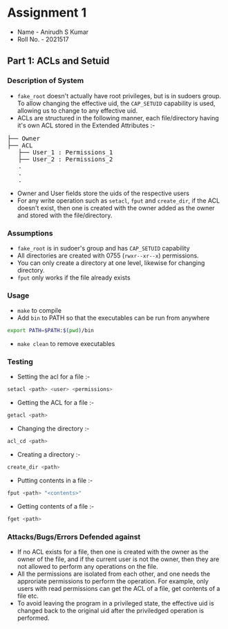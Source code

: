 # Assignment 1
* Name - Anirudh S Kumar
* Roll No. - 2021517
## Part 1: ACLs and Setuid

### Description of System
* `fake_root` doesn't actually have root privileges, but is in sudoers group. To allow changing the effective uid, the `CAP_SETUID` capability is used, allowing us to change to any effective uid.
* ACLs are structured in the following manner, each file/directory having it's own ACL stored in the Extended Attributes :-
<pre>
├── Owner
├── ACL
   ├── User_1 : Permissions_1
   ├── User_2 : Permissions_2
   .
   .
   .
</pre>
* Owner and User fields store the uids of the respective users
* For any write operation such as `setacl`, `fput` and `create_dir`, if the ACL doesn't exist, then one is created with the owner added as the owner and stored with the file/directory. 

### Assumptions
* `fake_root` is in sudoer's group and has `CAP_SETUID` capability
* All directories are created with 0755 (`rwxr--xr--x`) permissions.
* You can only create a directory at one level, likewise for changing directory.
* `fput` only works if the file already exists

### Usage
* `make` to compile
* Add `bin` to PATH so that the executables can be run from anywhere
```bash
export PATH=$PATH:$(pwd)/bin
```
* `make clean` to remove executables


### Testing 
* Setting the acl for a file :-
```bash
setacl <path> <user> <permissions>
```
* Getting the ACL for a file :-
```bash
getacl <path>
```
* Changing the directory :-
```bash
acl_cd <path>
```
* Creating a directory :-
```bash
create_dir <path>
```
* Putting contents in a file :-
```bash
fput <path> "<contents>"
```
* Getting contents of a file :-
```bash
fget <path>
```

### Attacks/Bugs/Errors Defended against
* If no ACL exists for a file, then one is created with the owner as the owner of the file, and if the current user is not the owner, then they are not allowed to perform any operations on the file.
* All the permissions are isolated from each other, and one needs the approriate permissions to perform the operation. For example, only users with read permissions can get the ACL of a file, get contents of a file etc.
* To avoid leaving the program in a privileged state, the effective uid is changed back to the original uid after the priviledged operation is performed.